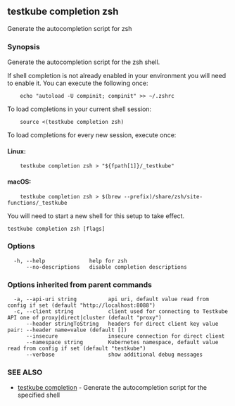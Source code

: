 <head>
  <meta name="docsearch:indexPrefix" content="reference-doc" />
</head>

## testkube completion zsh

Generate the autocompletion script for zsh

### Synopsis

Generate the autocompletion script for the zsh shell.

If shell completion is not already enabled in your environment you will need
to enable it. You can execute the following once:

```
	echo "autoload -U compinit; compinit" >> ~/.zshrc
```

To load completions in your current shell session:

```
	source <(testkube completion zsh)
```

To load completions for every new session, execute once:

#### Linux:

```
	testkube completion zsh > "${fpath[1]}/_testkube"
```

#### macOS:

```
	testkube completion zsh > $(brew --prefix)/share/zsh/site-functions/_testkube
```

You will need to start a new shell for this setup to take effect.

```
testkube completion zsh [flags]
```

### Options

```
  -h, --help              help for zsh
      --no-descriptions   disable completion descriptions
```

### Options inherited from parent commands

```
  -a, --api-uri string          api uri, default value read from config if set (default "http://localhost:8088")
  -c, --client string           client used for connecting to Testkube API one of proxy|direct|cluster (default "proxy")
      --header stringToString   headers for direct client key value pair: --header name=value (default [])
      --insecure                insecure connection for direct client
      --namespace string        Kubernetes namespace, default value read from config if set (default "testkube")
      --verbose                 show additional debug messages
```

### SEE ALSO

- [testkube completion](testkube_completion.md) - Generate the autocompletion script for the specified shell

